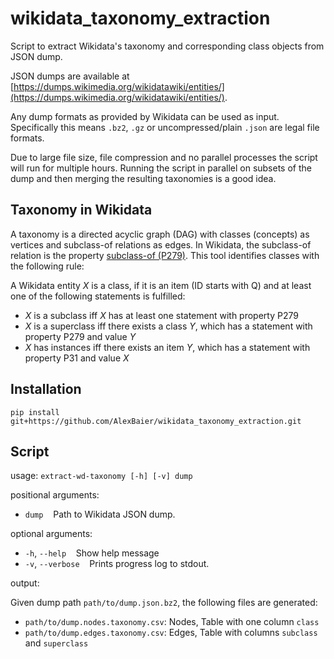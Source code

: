 # wikidata_taxonomy_extraction

Script to extract Wikidata's taxonomy and corresponding class objects from JSON dump.

JSON dumps are available at [https://dumps.wikimedia.org/wikidatawiki/entities/](https://dumps.wikimedia.org/wikidatawiki/entities/).

Any dump formats as provided by Wikidata can be used as  input.
Specifically this means ``.bz2``, ``.gz`` or uncompressed/plain ``.json`` are legal file formats.

Due to large file size, file compression and no parallel processes the script will run for multiple hours.
Running the script in parallel on subsets of the dump and then merging the resulting taxonomies is a good idea.

## Taxonomy in Wikidata

A taxonomy is a directed acyclic graph (DAG) with classes (concepts) as vertices and subclass-of relations as edges.
In Wikidata, the subclass-of relation is the property [subclass-of (P279)](https://www.wikidata.org/wiki/Property:P279).
This tool identifies classes with the following rule:

A Wikidata entity *X* is a class, if it is an item (ID starts with Q) and at least one of the following statements is fulfilled:
* *X* is a subclass iff *X* has at least one statement with property P279
* *X* is a superclass iff there exists a class *Y*, which has a statement with property P279 and value *Y*
* *X* has instances iff there exists an item *Y*, which has a statement with property P31 and value *X* 

## Installation

``pip install git+https://github.com/AlexBaier/wikidata_taxonomy_extraction.git``

## Script
usage: ``extract-wd-taxonomy [-h] [-v] dump``

positional arguments:
  * ``dump``    &nbsp;&nbsp;  Path to Wikidata JSON dump.

optional arguments:
  * ``-h``, ``--help``     &nbsp;&nbsp; Show help message
  * ``-v``, ``--verbose``  &nbsp;&nbsp; Prints progress log to stdout.
  
output:

Given dump path ``path/to/dump.json.bz2``, the following files are generated:

* ``path/to/dump.nodes.taxonomy.csv``: Nodes, Table with one column ``class``
* ``path/to/dump.edges.taxonomy.csv``: Edges, Table with columns ``subclass`` and ``superclass``
